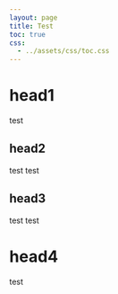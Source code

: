 ```yaml
---
layout: page
title: Test
toc: true
css:
  - ../assets/css/toc.css
---
```


# head1

test

## head2

test test

## head3

test test

# head4

test